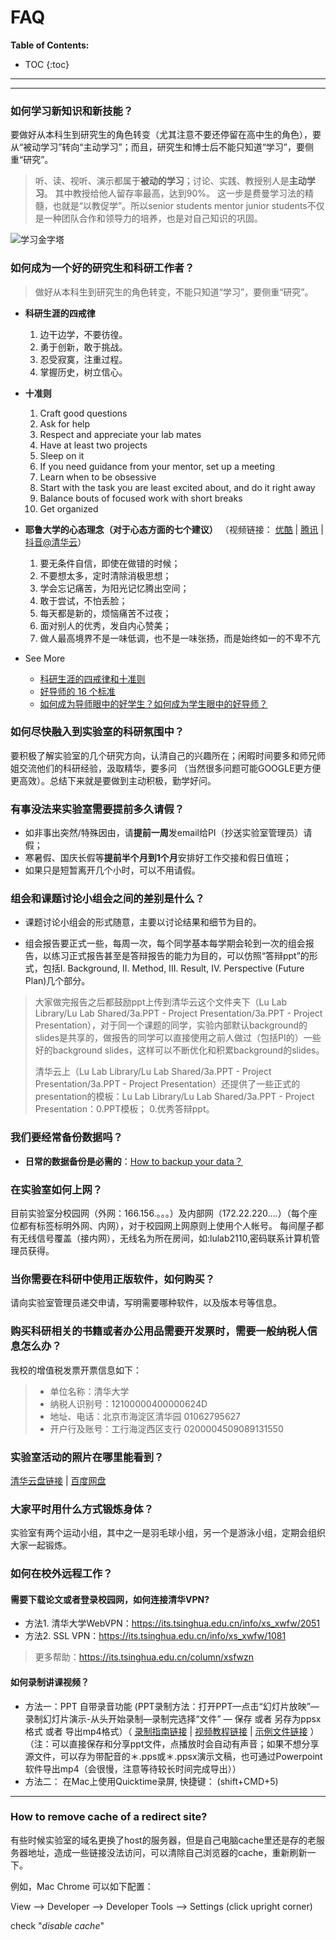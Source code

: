 # FAQ

**Table of Contents:**

* TOC
{:toc}

---
---



###  如何学习新知识和新技能？

要做好从本科生到研究生的角色转变（尤其注意不要还停留在高中生的角色），要从“被动学习”转向“主动学习”；而且，研究生和博士后不能只知道“学习”，要侧重“研究”。

> 听、读、视听、演示都属于**被动的学习**；讨论、实践、教授别人是**主动学习**。
> 其中教授给他人留存率最高，达到90%。 这一步是费曼学习法的精髓，也就是“以教促学”。所以senior students mentor junior students不仅是一种团队合作和领导力的培养，也是对自己知识的巩固。

![学习金字塔](img/learning.jpg)


###  如何成为一个好的研究生和科研工作者？

> 做好从本科生到研究生的角色转变，不能只知道“学习”，要侧重“研究”。

* **科研生涯的四戒律**
  1. 边干边学，不要彷徨。
  2. 勇于创新，敢于挑战。
  3. 忍受寂寞，注重过程。
  4. 掌握历史，树立信心。

* **十准则**
  1. Craft good questions
  2. Ask for help
  3. Respect and appreciate your lab mates
  4. Have at least two projects
  5. Sleep on it
  6. If you need guidance from your mentor, set up a meeting
  7. Learn when to be obsessive
  8. Start with the task you are least excited about, and do it right away
  9. Balance bouts of focused work with short breaks
  10. Get organized

* **耶鲁大学的心态理念（对于心态方面的七个建议）** （视频链接： [优酷](https://v.youku.com/v_show/id_XNDMwNjc0ODg2MA==.html) \|  [腾讯](https://v.qq.com/x/page/o075327nzri.html) \| [抖音@清华云](https://cloud.tsinghua.edu.cn/d/c93050a161224507a27e/files/?p=%2F%E8%80%B6%E9%B2%81%E5%A4%A7%E5%AD%A6%E7%9A%84%E5%BF%83%E6%80%81%E7%90%86%E5%BF%B5.mp4)）
  1. 要无条件自信，即使在做错的时候；
  2. 不要想太多，定时清除消极思想；
  3. 学会忘记痛苦，为阳光记忆腾出空间；
  4. 敢于尝试，不怕丢脸；
  5. 每天都是新的，烦恼痛苦不过夜；
  6. 面对别人的优秀，发自内心赞美；
  7. 做人最高境界不是一味低调，也不是一味张扬，而是始终如一的不卑不亢


* See More
  * [科研生涯的四戒律和十准则](https://www.yinxiang.com/everhub/note/22f83fbc-edd2-41f1-aaa7-3564c572e3ac)
  * [好导师的 16 个标准](https://www.yinxiang.com/everhub/note/1883503d-9b17-4e92-b79e-3084ba7729a0)
  * [如何成为导师眼中的好学生？如何成为学生眼中的好导师？](https://www.yinxiang.com/everhub/note/1e8fbba0-a985-465f-8bce-186d8ec37ff0)


### 如何尽快融入到实验室的科研氛围中？

要积极了解实验室的几个研究方向，认清自己的兴趣所在；闲暇时间要多和师兄师姐交流他们的科研经验，汲取精华，要多问 （当然很多问题可能GOOGLE更方便更高效）。总结下来就是要做到主动积极，勤学好问。



### 有事没法来实验室需要提前多久请假？

  * 如非事出突然/特殊因由，请**提前一周**发email给PI（抄送实验室管理员）请假；
  * 寒暑假、国庆长假等**提前半个月到1个月**安排好工作交接和假日值班；
  * 如果只是短暂离开几个小时，可以不用请假。

### 组会和课题讨论小组会之间的差别是什么？

* 课题讨论小组会的形式随意，主要以讨论结果和细节为目的。

* 组会报告要正式一些，每周一次，每个同学基本每学期会轮到一次的组会报告，以练习正式报告甚至是答辩报告的能力为目的，可以仿照“答辩ppt”的形式，包括I. Background, II. Method, III. Result, IV. Perspective (Future Plan)几个部分。

> 大家做完报告之后都鼓励ppt上传到清华云这个文件夹下（Lu Lab Library/Lu Lab Shared/3a.PPT - Project Presentation/3a.PPT - Project Presentation），对于同一个课题的同学，实验内部默认background的slides是共享的，做报告的同学可以直接使用之前人做过（包括PI的）一些好的background slides，这样可以不断优化和积累background的slides。
>
> 清华云上（Lu Lab Library/Lu Lab Shared/3a.PPT - Project Presentation/3a.PPT - Project Presentation）还提供了一些正式的presentation的模板：Lu Lab Library/Lu Lab Shared/3a.PPT - Project Presentation：0.PPT模板； 0.优秀答辩ppt。


###  我们要经常备份数据吗？

* **日常的数据备份是必需的**：[How to backup your data？](https://lulab2.gitbook.io/teaching/part-i.-basic-skills/1.setup#3-backup-your-data-regularly)


###  在实验室如何上网？

目前实验室分校园网（外网：166.156.。。。）及内部网（172.22.220….）（每个座位都有标签标明外网、内网），对于校园网上网原则上使用个人帐号。
每间屋子都有无线信号覆盖（接内网），无线名为所在房间，如:lulab2110,密码联系计算机管理员获得。



###  当你需要在科研中使用正版软件，如何购买？

请向实验室管理员递交申请，写明需要哪种软件，以及版本号等信息。


###  购买科研相关的书籍或者办公用品需要开发票时，需要一般纳税人信息怎么办？

我校的增值税发票开票信息如下：

> * 单位名称：清华大学
> * 纳税人识别号：12100000400000624D
> * 地址、电话：北京市海淀区清华园 01062795627
> * 开户行及账号：工行海淀西区支行 0200004509089131550


###  实验室活动的照片在哪里能看到？

[清华云盘链接](https://cloud.tsinghua.edu.cn/d/1c4bc3858129476eb030/?p=/&mode=grid) \| [百度网盘](https://pan.baidu.com/s/1geNXf3d#list/path=%2FLu%20Lab%20Public%20Files%2FLu%20Lab%20Public%20Photos&parentPath=%2FLu%20Lab%20Public%20Files&vmode=grid)


### 大家平时用什么方式锻炼身体？

 实验室有两个运动小组，其中之一是羽毛球小组，另一个是游泳小组，定期会组织大家一起锻炼。

###  如何在校外远程工作？


#### 需要下载论文或者登录校园网，如何连接清华VPN? 

  * 方法1. 清华大学WebVPN：<https://its.tsinghua.edu.cn/info/xs_xwfw/2051>
  * 方法2. SSL VPN：<https://its.tsinghua.edu.cn/info/xs_xwfw/1081>

> 更多帮助：<https://its.tsinghua.edu.cn/column/xsfwzn>


#### 如何录制讲课视频？

  * 方法一：PPT 自带录音功能 (PPT录制方法：打开PPT—点击“幻灯片放映”—录制幻灯片演示-从头开始录制—录制完选择“文件” — 保存 或者 另存为ppsx格式 或者 导出mp4格式）（ [录制指南链接](https://support.office.com/zh-cn/article/在-powerpoint-演示文稿中添加或删除音频-c3b2a9fd-2547-41d9-9182-3dfaa58f1316)  \|  [视频教程链接](https://jingyan.baidu.com/article/ce09321b7bf2042bff858f8d.html) \| [示例文件链接](https://cloud.tsinghua.edu.cn/d/fd7414d4439747ee9a08/) ）（注：可以直接保存和分享ppt文件，点播放时会自动有声音；如果不想分享源文件，可以存为带配音的＊.pps或＊.ppsx演示文稿，也可通过Powerpoint软件导出mp4（会很慢，注意等待较长时间完成导出））
  * 方法二： 在Mac上使用Quicktime录屏, 快捷键： (shift+CMD+5) 



---



### How to remove cache of a redirect site?

有些时候实验室的域名更换了host的服务器，但是自己电脑cache里还是存的老服务器地址，造成一些链接没法访问，可以清除自己浏览器的cache，重新刷新一下。

例如，Mac Chrome 可以如下配置：

View --> Developer --> Developer Tools --> Settings (click upright corner)

check "*disable cache*"
